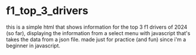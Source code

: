 # f1_top_3_drivers
this is a simple html that shows information for the top 3 f1 drivers of 2024 (so far), displaying the information from a select menu with javascript that's takes the data from a json file.
made just for practice (and fun) since i'm a beginner in javascript.
